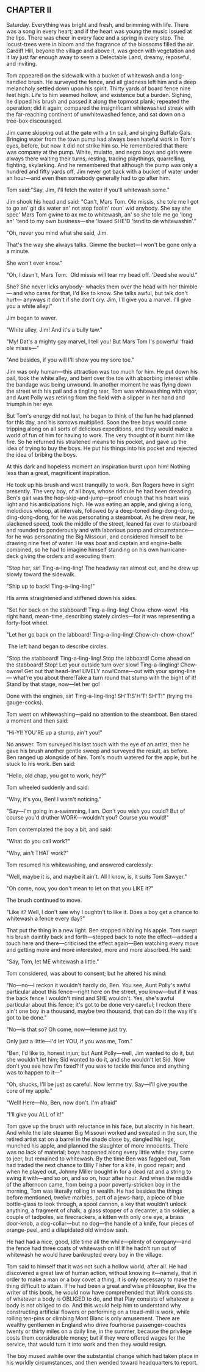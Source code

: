## CHAPTER II

Saturday.
Everything was bright and fresh, and brimming with life.
There was a song in every heart; and if the heart was young the music issued at the lips.
There was cheer in every face and a spring in every step.
The locust-trees were in bloom and the fragrance of the blossoms filled the air.
Cardiff Hill, beyond the village and above it, was green with vegetation and it lay just far enough away to seem a Delectable Land, dreamy, reposeful, and inviting.

Tom appeared on the sidewalk with a bucket of whitewash and a long-handled brush.
He surveyed the fence, and all gladness left him and a deep melancholy settled down upon his spirit.
Thirty yards of board fence nine feet high.
Life to him seemed hollow, and existence but a burden.
Sighing, he dipped his brush and passed it along the topmost plank; repeated the operation; did it again; compared the insignificant whitewashed streak with the far-reaching continent of unwhitewashed fence, and sat down on a tree-box discouraged.

Jim came skipping out at the gate with a tin pail, and singing Buffalo Gals.
Bringing water from the town pump had always been hateful work in Tom's eyes, before, but now it did not strike him so.
He remembered that there was company at the pump.
White, mulatto, and negro boys and girls were always there waiting their turns, resting, trading playthings, quarrelling, fighting, skylarking.
And he remembered that although the pump was only a hundred and fifty yards off, Jim never got back with a bucket of water under an hour—and even then somebody generally had to go after him.

Tom said:"Say, Jim, I'll fetch the water if you'll whitewash some."

Jim shook his head and said: "Can't, Mars Tom.
Ole missis, she tole me I got to go an' git dis water an' not stop foolin' roun' wid anybody.
She say she spec' Mars Tom gwine to ax me to whitewash, an' so she tole me go 'long an' 'tend to my own business—she 'lowed SHE'D 'tend to de whitewashin'."

"Oh, never you mind what she said, Jim.

That's the way she always talks.
Gimme the bucket—I won't be gone only a a minute.

She won't ever know."

"Oh, I dasn't, Mars Tom.
 Old missis will tear my head off.
'Deed she would."

She?
She never licks anybody- whacks them over the head with her thimble— and who cares for that, I'd like to know.
She talks awful, but talk don't hurt— anyways it don't if she don't cry.
Jim, I'll give you a marvel.
I'll give you a white alley!"

Jim began to waver.

"White alley, Jim! And it's a bully taw."


"My! Dat's a mighty gay marvel, I tell you!
But Mars Tom I's powerful 'fraid ole missis—"

"And besides, if you will I'll show you my sore toe."

Jim was only human—this attraction was too much for him.
He put down his pail, took the white alley, and bent over the toe with absorbing interest while the bandage was being unwound.
In another moment he was flying down the street with his pail and a tingling rear, Tom was whitewashing with vigor, and Aunt Polly was retiring from the field with a slipper in her hand and triumph in her eye.

But Tom's energy did not last, he began to think of the fun he had planned for this day, and his sorrows multiplied.
Soon the free boys would come tripping along on all sorts of delicious expeditions, and they would make a world of fun of him for having to work.
The very thought of it burnt him like fire.
So he returned his straitened means to his pocket, and gave up the idea of trying to buy the boys.
He put his things into his pocket and rejected the idea of bribing the boys.


At this dark and hopeless moment an inspiration burst upon him!
Nothing less than a great, magnificent inspiration.

He took up his brush and went tranquilly to work.
Ben Rogers hove in sight presently.
The very boy, of all boys, whose ridicule he had been dreading.
Ben's gait was the hop-skip-and-jump—proof enough that his heart was light and his anticipations high.
He was eating an apple, and giving a long, melodious whoop, at intervals, followed by a deep-toned ding-dong-dong, ding-dong-dong, for he was personating a steamboat.
As he drew near, he slackened speed, took the middle of the street, leaned far over to starboard and rounded to ponderously and with laborious pomp and circumstance—for he was personating the Big Missouri, and considered himself to be drawing nine feet of water.
He was boat and captain and engine-bells combined, so he had to imagine himself standing on his own hurricane-deck giving the orders and executing them:

"Stop her, sir!
Ting-a-ling-ling!
The headway ran almost out, and he drew up slowly toward the sidewalk.

"Ship up to back!
Ting-a-ling-ling!"

His arms straightened and stiffened down his sides.

"Set her back on the stabboard!
Ting-a-ling-ling!
Chow-chow-wow!
 His right hand, mean-time, describing stately circles—for it was representing a forty-foot wheel.

"Let her go back on the labboard!
Ting-a-ling-ling!
Chow-ch-chow-chow!"

 The left hand began to describe circles.

"Stop the stabboard!
Ting-a-ling-ling!
Stop the labboard!
Come ahead on the stabboard!
Stop!
Let your outside turn over slow!
Ting-a-lingling!
Chow-owow!
Get out that head-line!
LIVELY now!Come—out with your spring-line— what're you about there!Take a turn round that stump with the bight of it! Stand by that stage, now—let her go!

Done with the engines, sir!
Ting-a-ling-ling!
SH'T!S'H'T! SH'T!" (trying the gauge-cocks).

Tom went on whitewashing—paid no attention to the steamboat.
Ben stared a moment and then said:

"Hi-YI!
YOU'RE up a stump, ain't you!"

No answer.
Tom surveyed his last touch with the eye of an artist, then he gave his brush another gentle sweep and surveyed the result, as before.
Ben ranged up alongside of him.
Tom's mouth watered for the apple, but he stuck to his work.
Ben said:

"Hello, old chap, you got to work, hey?"

Tom wheeled suddenly and said:

"Why, it's you, Ben!
I warn't noticing."

"Say—I'm going in a-swimming, I am.
Don't you wish you could?
But of course you'd druther WORK—wouldn't you?
Course you would!"

Tom contemplated the boy a bit, and said:

"What do you call work?"

"Why, ain't THAT work?"

Tom resumed his whitewashing, and answered carelessly:

"Well, maybe it is, and maybe it ain't.
All I know, is, it suits Tom Sawyer."

"Oh come, now, you don't mean to let on that you LIKE it?"

The brush continued to move.

"Like it? Well, I don't see why I oughtn't to like it.
Does a boy get a chance to whitewash a fence every day?"

That put the thing in a new light.
Ben stopped nibbling his apple.
Tom swept his brush daintily back and forth—stepped back to note the effect—added a touch here and there—criticised the effect again—Ben watching every move and getting more and more interested, more and more absorbed.
He said:

"Say, Tom, let ME whitewash a little."

Tom considered, was about to consent; but he altered his mind:

"No—no—I reckon it wouldn't hardly do, Ben.
You see, Aunt Polly's awful particular about this fence—right here on the street, you know—but if it was the back fence I wouldn't mind and SHE wouldn't.
Yes, she's awful particular about this fence; it's got to be done very careful; I reckon there ain't one boy in a thousand, maybe two thousand, that can do it the way it's got to be done."

"No—is that so?
Oh come, now—lemme just try.

Only just a little—I'd let YOU, if you was me, Tom."

"Ben, I'd like to, honest injun; but Aunt Polly—well, Jim wanted to do it, but she wouldn't let him; Sid wanted to do it, and she wouldn't let Sid.
Now don't you see how I'm fixed?
If you was to tackle this fence and anything was to happen to it—"

"Oh, shucks, I'll be just as careful.
Now lemme try.
Say—I'll give you the core of my apple."

"Well!
Here—No, Ben, now don't.
I'm afraid"

"I'll give you ALL of it!"

Tom gave up the brush with reluctance in his face, but alacrity in his heart.
And while the late steamer Big Missouri worked and sweated in the sun, the retired artist sat on a barrel in the shade close by, dangled his legs, munched his apple, and planned the slaughter of more innocents.
There was no lack of material; boys happened along every little while; they came to jeer, but remained to whitewash.
By the time Ben was fagged out, Tom had traded the next chance to Billy Fisher for a kite, in good repair; and when he played out, Johnny Miller bought in for a dead rat and a string to swing it with—and so on, and so on, hour after hour.
And when the middle of the afternoon came, from being a poor poverty-stricken boy in the morning, Tom was literally rolling in wealth.
He had besides the things before mentioned, twelve marbles, part of a jews-harp, a piece of blue bottle-glass to look through, a spool cannon, a key that wouldn't unlock anything, a fragment of chalk, a glass stopper of a decanter, a tin soldier, a couple of tadpoles, six firecrackers, a kitten with only one eye, a brass door-knob, a dog-collar—but no dog—the handle of a knife, four pieces of orange-peel, and a dilapidated old window sash.

He had had a nice, good, idle time all the while—plenty of company—and the fence had three coats of whitewash on it!
If he hadn't run out of whitewash he would have bankrupted every boy in the village.

Tom said to himself that it was not such a hollow world, after all.
He had discovered a great law of human action, without knowing it—namely, that in order to make a man or a boy covet a thing, it is only necessary to make the thing difficult to attain.
If he had been a great and wise philosopher, like the writer of this book, he would now have comprehended that Work consists of whatever a body is OBLIGED to do, and that Play consists of whatever a body is not obliged to do.
And this would help him to understand why constructing artificial flowers or performing on a tread-mill is work, while rolling ten-pins or climbing Mont Blanc is only amusement.
There are wealthy gentlemen in England who drive fourhorse passenger-coaches twenty or thirty miles on a daily line, in the summer, because the privilege costs them considerable money; but if they were offered wages for the service, that would turn it into work and then they would resign.

The boy mused awhile over the substantial change which had taken place in his worldly circumstances, and then wended toward headquarters to report.
